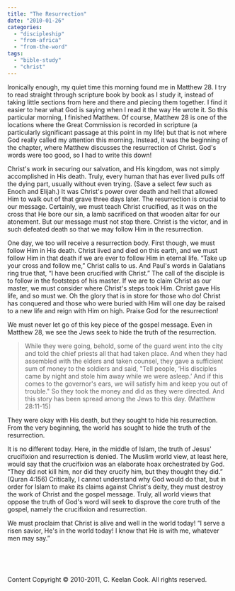 ```yaml
---
title: "The Resurrection"
date: "2010-01-26"
categories: 
  - "discipleship"
  - "from-africa"
  - "from-the-word"
tags: 
  - "bible-study"
  - "christ"
---
```


Ironically enough, my quiet time this morning found me in Matthew 28. I try to read straight through scripture book by book as I study it, instead of taking little sections from here and there and piecing them together. I find it easier to hear what God is saying when I read it the way He wrote it. So this particular morning, I finished Matthew. Of course, Matthew 28 is one of the locations where the Great Commission is recorded in scripture (a particularly significant passage at this point in my life) but that is not where God really called my attention this morning. Instead, it was the beginning of the chapter, where Matthew discusses the resurrection of Christ. God's words were too good, so I had to write this down!

Christ's work in securing our salvation, and His kingdom, was not simply accomplished in His death. Truly, every human that has ever lived pulls off the dying part, usually without even trying. (Save a select few such as Enoch and Elijah.) It was Christ's power over death and hell that allowed Him to walk out of that grave three days later. The resurrection is crucial to our message. Certainly, we must teach Christ crucified, as it was on the cross that He bore our sin, a lamb sacrificed on that wooden altar for our atonement. But our message must not stop there. Christ is the victor, and in such defeated death so that we may follow Him in the resurrection.

One day, we too will receive a resurrection body. First though, we must follow Him in His death. Christ lived and died on this earth, and we must follow Him in that death if we are ever to follow Him in eternal life. “Take up your cross and follow me,” Christ calls to us. And Paul's words in Galatians ring true that, “I have been crucified with Christ.” The call of the disciple is to follow in the footsteps of his master. If we are to claim Christ as our master, we must consider where Christ's steps took Him. Christ gave His life, and so must we. Oh the glory that is in store for those who do! Christ has conquered and those who were buried with Him will one day be raised to a new life and reign with Him on high. Praise God for the resurrection!

We must never let go of this key piece of the gospel message. Even in Matthew 28, we see the Jews seek to hide the truth of the resurrection.

> While they were going, behold, some of the guard went into the city and told the chief priests all that had taken place. And when they had assembled with the elders and taken counsel, they gave a sufficient sum of money to the soldiers and said, "Tell people, ‘His disciples came by night and stole him away while we were asleep.’ And if this comes to the governor's ears, we will satisfy him and keep you out of trouble." So they took the money and did as they were directed. And this story has been spread among the Jews to this day. (Matthew 28:11-15) 

They were okay with His death, but they sought to hide his resurrection. From the very beginning, the world has sought to hide the truth of the resurrection.

It is no different today. Here, in the middle of Islam, the truth of Jesus' crucifixion and resurrection is denied. The Muslim world view, at least here, would say that the crucifixion was an elaborate hoax orchestrated by God. “They did not kill him, nor did they crucify him, but they thought they did.” (Quran 4:156) Critically, I cannot understand why God would do that, but in order for Islam to make its claims against Christ's deity, they must destroy the work of Christ and the gospel message. Truly, all world views that oppose the truth of God's word will seek to disprove the core truth of the gospel, namely the crucifixion and resurrection.

We must proclaim that Christ is alive and well in the world today! “I serve a risen savior, He's in the world today! I know that He is with me, whatever men may say.”

 

 

Content Copyright © 2010-2011, C. Keelan Cook. All rights reserved.
